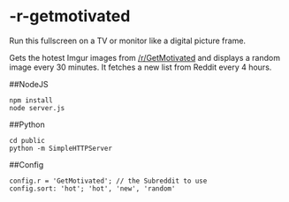 -r-getmotivated
===============

Run this fullscreen on a TV or monitor like a digital picture frame.

Gets the hotest Imgur images from [/r/GetMotivated](http://www.reddit.com/r/GetMotivated/) and displays a random image every 30 minutes. It fetches a new list from Reddit every 4 hours.


##NodeJS

    npm install
    node server.js

##Python

    cd public
    python -m SimpleHTTPServer


##Config

    config.r = 'GetMotivated'; // the Subreddit to use
    config.sort: 'hot'; 'hot', 'new', 'random'